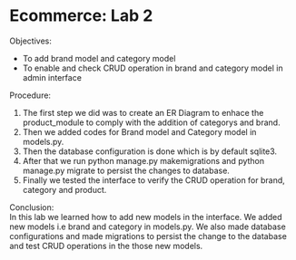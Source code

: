 # Ecommerce: Lab 2
Objectives: <br>
- To add brand model and category model <br>
- To enable and check CRUD operation in brand and category model in admin interface <br>

Procedure: <br>
1. The first step we did was to create an ER Diagram to enhace the product_module to comply with the addition of categorys and brand. <br>
2. Then we added codes for Brand model and Category model in models.py. <br>
3. Then the database configuration is done which is by default sqlite3. <br>
4. After that we run python manage.py makemigrations and python manage.py migrate to persist the changes to database. <br>
5. Finally we tested the interface to verify the CRUD operation for brand, category and product. <br>

Conclusion:<br>
In this lab we learned how to add new models in the interface. We added new models i.e brand and category in models.py.
We also made database configurations and made migrations to persist the change to the database and test
CRUD operations in the those new models.
